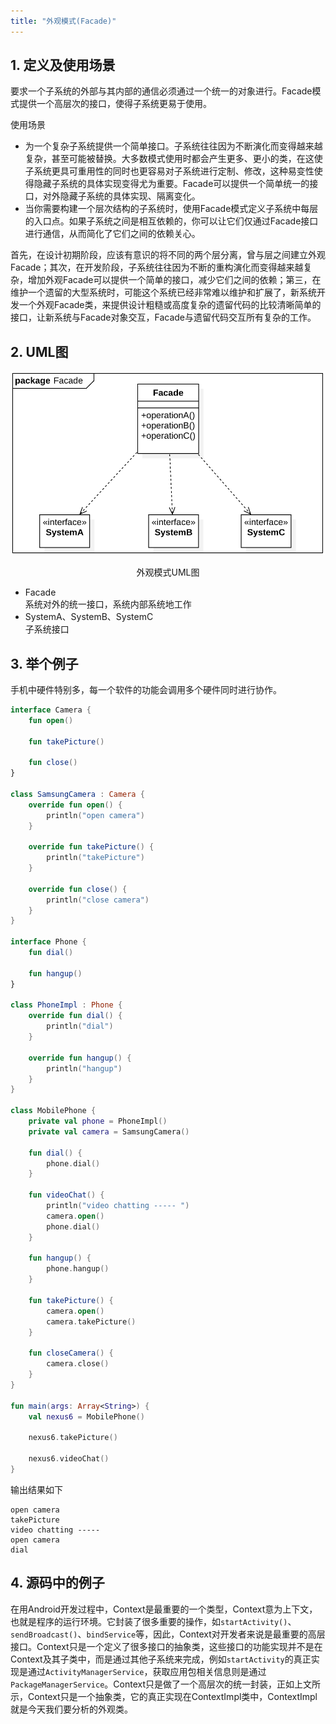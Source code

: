 ```yaml
---
title: "外观模式(Facade)"
---
```


## 1. 定义及使用场景

要求一个子系统的外部与其内部的通信必须通过一个统一的对象进行。Facade模式提供一个高层次的接口，使得子系统更易于使用。

使用场景  

- 为一个复杂子系统提供一个简单接口。子系统往往因为不断演化而变得越来越复杂，甚至可能被替换。大多数模式使用时都会产生更多、更小的类，在这使子系统更具可重用性的同时也更容易对子系统进行定制、修改，这种易变性使得隐藏子系统的具体实现变得尤为重要。Facade可以提供一个简单统一的接口，对外隐藏子系统的具体实现、隔离变化。
- 当你需要构建一个层次结构的子系统时，使用Facade模式定义子系统中每层的入口点。如果子系统之间是相互依赖的，你可以让它们仅通过Facade接口进行通信，从而简化了它们之间的依赖关心。

首先，在设计初期阶段，应该有意识的将不同的两个层分离，曾与层之间建立外观Facade；其次，在开发阶段，子系统往往因为不断的重构演化而变得越来越复杂，增加外观Facade可以提供一个简单的接口，减少它们之间的依赖；第三，在维护一个遗留的大型系统时，可能这个系统已经非常难以维护和扩展了，新系统开发一个外观Facade类，来提供设计粗糙或高度复杂的遗留代码的比较清晰简单的接口，让新系统与Facade对象交互，Facade与遗留代码交互所有复杂的工作。

## 2. UML图

![外观模式UML图](/assets/images/design-pattern/facade.png)  
<center>外观模式UML图</center>

- Facade  
  系统对外的统一接口，系统内部系统地工作
- SystemA、SystemB、SystemC  
  子系统接口

## 3. 举个例子
手机中硬件特别多，每一个软件的功能会调用多个硬件同时进行协作。

```kotlin
interface Camera {
    fun open()

    fun takePicture()

    fun close()
}

class SamsungCamera : Camera {
    override fun open() {
        println("open camera")
    }

    override fun takePicture() {
        println("takePicture")
    }

    override fun close() {
        println("close camera")
    }
}

interface Phone {
    fun dial()

    fun hangup()
}

class PhoneImpl : Phone {
    override fun dial() {
        println("dial")
    }

    override fun hangup() {
        println("hangup")
    }
}

class MobilePhone {
    private val phone = PhoneImpl()
    private val camera = SamsungCamera()

    fun dial() {
        phone.dial()
    }

    fun videoChat() {
        println("video chatting ----- ")
        camera.open()
        phone.dial()
    }

    fun hangup() {
        phone.hangup()
    }

    fun takePicture() {
        camera.open()
        camera.takePicture()
    }

    fun closeCamera() {
        camera.close()
    }
}

fun main(args: Array<String>) {
    val nexus6 = MobilePhone()

    nexus6.takePicture()

    nexus6.videoChat()
}
```

输出结果如下
```text
open camera
takePicture
video chatting -----
open camera
dial
```

## 4. 源码中的例子

在用Android开发过程中，Context是最重要的一个类型，Context意为上下文，也就是程序的运行环境。它封装了很多重要的操作，如`startActivity()`、`sendBroadcast()`、`bindService`等，因此，Context对开发者来说是最重要的高层接口。Context只是一个定义了很多接口的抽象类，这些接口的功能实现并不是在Context及其子类中，而是通过其他子系统来完成，例如`startActivity`的真正实现是通过`ActivityManagerService`，获取应用包相关信息则是通过`PackageManagerService`。Context只是做了一个高层次的统一封装，正如上文所示，Context只是一个抽象类，它的真正实现在ContextImpl类中，ContextImpl就是今天我们要分析的外观类。